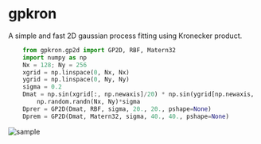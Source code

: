 # gpkron

A simple and fast 2D gaussian process fitting using Kronecker product.

```python
    from gpkron.gp2d import GP2D, RBF, Matern32
    import numpy as np
    Nx = 128; Ny = 256
    xgrid = np.linspace(0, Nx, Nx)
    ygrid = np.linspace(0, Ny, Ny)
    sigma = 0.2
    Dmat = np.sin(xgrid[:, np.newaxis]/20) * np.sin(ygrid[np.newaxis, :]/20) + \
        np.random.randn(Nx, Ny)*sigma
    Dprer = GP2D(Dmat, RBF, sigma, 20., 20., pshape=None)
    Dprem = GP2D(Dmat, Matern32, sigma, 40., 40., pshape=None)
```

![sample](https://user-images.githubusercontent.com/15956904/152613707-75c7843b-605d-4e62-bf04-32ce5bfa3551.png)